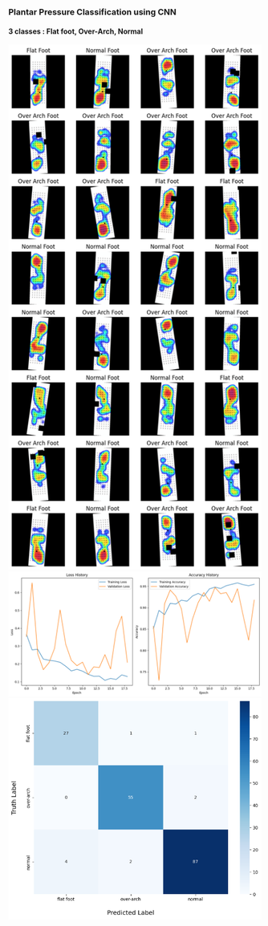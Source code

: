 ### Plantar Pressure Classification using CNN
#### 3 classes : Flat foot, Over-Arch, Normal 

<img src=https://github.com/BIPA-AI-2025/Brain-Tumor-Prediction/blob/main/Plantar_3_Class/Screen_Images/output.png width="600">

<img src="https://github.com/BIPA-AI-2025/Brain-Tumor-Prediction/blob/main/Plantar_3_Class/Screen_Images/plot_e20.png" width="600">

<img src="https://github.com/BIPA-AI-2025/Brain-Tumor-Prediction/blob/main/Plantar_3_Class/Screen_Images/cm20.png" width="600">